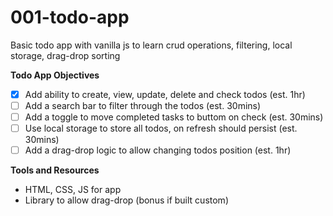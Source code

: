 # 001-todo-app

Basic todo app with vanilla js to learn crud operations, filtering, local storage, drag-drop sorting

**Todo App Objectives**

- [X] Add ability to create, view, update, delete and check todos (est. 1hr)
- [ ] Add a search bar to filter through the todos (est. 30mins)
- [ ] Add a toggle to move completed tasks to buttom on check (est. 30mins)
- [ ] Use local storage to store all todos, on refresh should persist (est. 30mins)
- [ ] Add a drag-drop logic to allow changing todos position (est. 1hr)

**Tools and Resources**

- HTML, CSS, JS for app
- Library to allow drag-drop (bonus if built custom)
